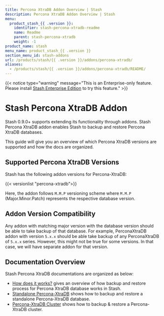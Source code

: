```yaml
---
title: Percona XtraDB Addon Overview | Stash
description: Percona XtraDB Addon Overview | Stash
menu:
  product_stash_{{ .version }}:
    identifier: stash-percona-xtradb-readme
    name: Readme
    parent: stash-percona-xtradb
    weight: -1
product_name: stash
menu_name: product_stash_{{ .version }}
section_menu_id: stash-addons
url: /products/stash/{{ .version }}/addons/percona-xtradb/
aliases:
  - /products/stash/{{ .version }}/addons/percona-xtradb/README/
---
```


{{< notice type="warning" message="This is an Enterprise-only feature. Please install [Stash Enterprise Edition](/docs/setup/install/enterprise.md) to try this feature." >}}

# Stash Percona XtraDB Addon

Stash 0.9.0+ supports extending its functionality through addons. Stash Percona XtraDB addon enables Stash to backup and restore Percona XtraDB databases.

This guide will give you an overview of which Percona XtraDB versions are supported and how the docs are organized.

## Supported Percona XtraDB Versions


Stash has the following addon versions for Percona-XtraDB:

{{< versionlist "percona-xtradb">}}

Here, the addon follows `M.M.P` versioning scheme where `M.M.P` (Major.Minor.Patch) represents the respective database version.

## Addon Version Compatibility

Any addon with matching major version with the database version should be able to take backup of that database. For example, PerconaXtraDB addon with version `5.x.x` should be able take backup of any PerconaXtraDB of `5.x.x` series. However, this might not be true for some versions. In that case, we will have separate addon for that version.

## Documentation Overview

Stash Percona XtraDB documentations are organized as below:

- [How does it works?](/docs/addons/percona-xtradb/overview/index.md) gives an overview of how backup and restore process for Percona XtraDB database works in Stash.
- [Standalone Percona-XtraDB](/docs/addons/percona-xtradb/standalone/index.md) shows how to backup and restore a standalone Percona-XtraDB database.
- [Percona-XtraDB Cluster](/docs/addons/percona-xtradb/cluster/index.md) shows how to backup & restore  a Percona-XtraDB cluster.
